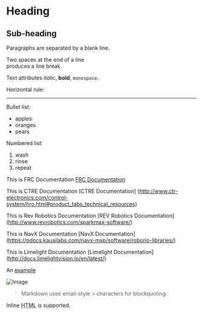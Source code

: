 Heading
=======

## Sub-heading

Paragraphs are separated
by a blank line.

Two spaces at the end of a line  
produces a line break.

Text attributes _italic_, 
**bold**, `monospace`.

Horizontal rule:

---

Bullet list:

  * apples
  * oranges
  * pears

Numbered list:

  1. wash
  2. rinse
  3. repeat


This is FRC Documentation [FRC Documentation](https://wpilib.screenstepslive.com/s/currentCS/m/java/l/1027503-installing-c-and-java-development-tools-for-frc)

This is CTRE Documentation [CTRE Documentation] (http://www.ctr-electronics.com/control-system/hro.html#product_tabs_technical_resources)

This is Rev Robotics Documentation [REV Robotics Documentation] (http://www.revrobotics.com/sparkmax-software/)

This is NavX Documentation [NavX Documentation] (https://pdocs.kauailabs.com/navx-mxp/software/roborio-libraries/)

This is Limelight Documentation [Limelight Documentation] (http://docs.limelightvision.io/en/latest/)
  
  An [example](http://example.com)

![Image](Icon-pictures.png "icon")

> Markdown uses email-style > characters for blockquoting.

Inline <abbr title="Hypertext Markup Language">HTML</abbr> is supported.